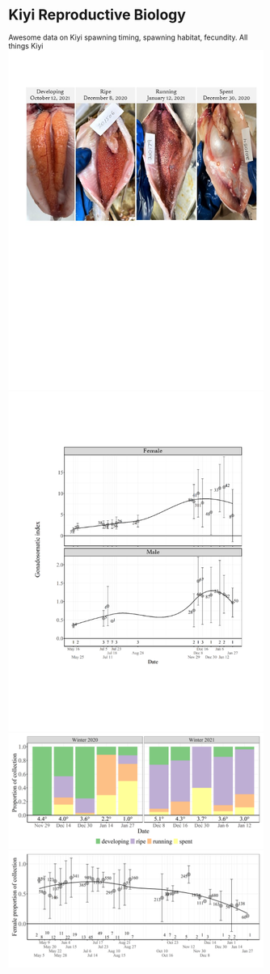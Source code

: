 # Kiyi Reproductive Biology
Awesome data on Kiyi spawning timing, spawning habitat, fecundity. All things Kiyi
![Plate1.jpg](https://github.com/MarkRVinson/Kiyi-Reproductive-Biology/blob/main/TAFS%20Plots/Plate1.jpg)
![Fig5](https://github.com/MarkRVinson/Kiyi-Reproductive-Biology/blob/main/TAFS%20Plots/Fig5.png)
![Fig6](https://github.com/MarkRVinson/Kiyi-Reproductive-Biology/blob/main/TAFS%20Plots/Fig6.png)
![Fig7](https://github.com/MarkRVinson/Kiyi-Reproductive-Biology/blob/main/TAFS%20Plots/Fig7.png)
